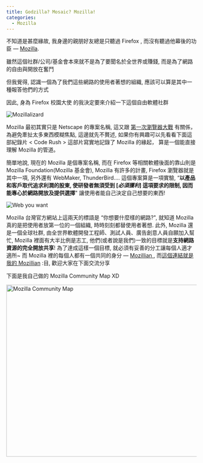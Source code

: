 ```yaml
---
title: Godzilla? Mosaic? Mozilla!
categories:
  - Mozilla
---
```


不知道是甚麼緣故, 我身邊的親朋好友總是只聽過 Firefox , 而沒有聽過他幕後的功臣 &#8212; [Mozilla](http://mozilla.com.tw/).

雖然這個社群/公司/基金會本來就不是為了要聞名於全世界或賺錢, 而是為了網路的自由與開放在奮鬥

但我覺得, 認識一個為了我們這些網路的使用者著想的組織, 應該可以算是其中一種報答他們的方式

因此, 身為 Firefox 校園大使 的我決定要來介紹一下這個自由軟體社群

![Mozillalizard](https://farm3.staticflickr.com/2905/14481173336_29d2c769d6_o.gif)

Mozilla 最初其實只是 Netscape 的專案名稱,
這又跟 [第一次瀏覽器大戰](http://zh.wikipedia.org/wiki/%E6%B5%8F%E8%A7%88%E5%99%A8%E5%A4%A7%E6%88%98) 有關係，
為避免牽扯太多東西模糊焦點, 這邊就先不贅述, 如果你有興趣可以先看看下面這部紀錄片 < Code Rush > 這部片寫實地記錄了 Mozilla 的緣起，
算是一個能直接理解 Mozilla 的管道。

簡單地說, 現在的 Mozilla 是個專案名稱, 而在 Firefox 等相關軟體後面的靠山則是 Mozilla Foundation(Mozilla 基金會),
Mozilla 有許多的計畫, Firefox 瀏覽器就是其中一項, 另外還有 WebMaker, ThunderBird&#8230;.
這個專案算是一項實驗, &#8220;**以產品和客戶取代追求利潤的股東, 使研發者無須受到 [_必須獲利_] 這項要求的限制, 因而能專心於網路開放及提供選擇**" 讓使用者能自己決定自己想要的東西!

![Web you want](https://farm3.staticflickr.com/2925/14317868320_b2d427d81d_o.png)

Mozilla 台灣官方網站上這兩天的標語是 &#8220;你想要什麼樣的網路?",
就知道 Mozilla 真的是把使用者放第一位的一個組織, 時時刻刻都替使用者著想.
此外, Mozilla 還是一個全球社群, 由全世界軟體開發工程師、測試人員、廣告創意人員自願加入幫忙,
Mozilla 裡面有大半比例是志工,
他們(或者說是我們)一致的目標就是**支持網路資源的完全開放共享**!
為了達成這樣一個目標, 就必須有妥善的分工讓每個人適才適所~
而 Mozilla 裡的每個人都有一個共同的身分 &#8212; <a href="https://mozillians.org/zh-TW/">Mozillian </a>,
而<a href="https://mozillians.org/zh-TW/u/wildsky/">這個連結就是我的 Mozillian</a> :目, 歡迎大家在下面交流分享

下面是我自己做的 Mozilla Community Map XD

<a title="Flickr 上 kevin_boy3110 的 Mozilla Community Map" href="https://www.flickr.com/photos/71353772@N04/14490438396/"><img src="https://farm3.staticflickr.com/2932/14490438396_5b84280900_o.jpg" alt="Mozilla Community Map" width="973" height="454" /></a>
